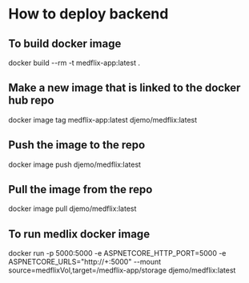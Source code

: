# How to deploy backend 

## To build docker image
docker build --rm -t medflix-app:latest .

## Make a new image that is linked to the docker hub repo
docker image tag medflix-app:latest djemo/medflix:latest

## Push the image to the repo
docker image push djemo/medflix:latest

## Pull the image from the repo
docker image pull djemo/medflix:latest

## To run medlix docker image
docker run -p 5000:5000 -e ASPNETCORE_HTTP_PORT=5000 -e ASPNETCORE_URLS="http://+:5000" --mount source=medflixVol,target=/medflix-app/storage djemo/medflix:latest


